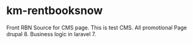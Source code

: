 # km-rentbooksnow
Front RBN Source for CMS page.
This is test CMS.
All promotional Page drupal 8.
Business logic in laravel 7.
